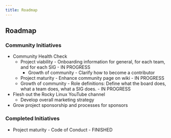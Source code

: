 ```yaml
---
title: Roadmap
---
```

## Roadmap

### Community Initiatives
- Community Health Check
  - Project viability - Onboarding information for general, for each team, and for each SIG - IN PROGRESS
    - Growth of community - Clarify how to become a contributor
  - Project maturity - Enhance community page on wiki - IN PROGRESS
  - Growth of community - Role definitions: Define what the board does, what a team does, what a SIG does. - IN PROGRESS
- Flesh out the Rocky Linux YouTube channel
  - Develop overall marketing strategy
- Grow project sponsorship and processes for sponsors

### Completed Initiatives
  - Project maturity - Code of Conduct - FINISHED
